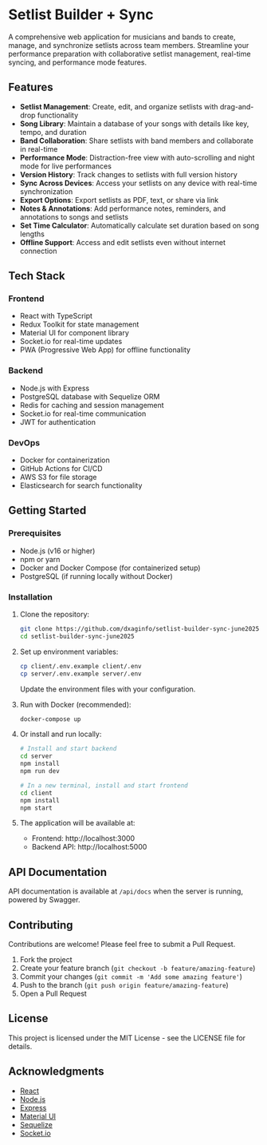 # Setlist Builder + Sync

A comprehensive web application for musicians and bands to create, manage, and synchronize setlists across team members. Streamline your performance preparation with collaborative setlist management, real-time syncing, and performance mode features.

## Features

- **Setlist Management**: Create, edit, and organize setlists with drag-and-drop functionality
- **Song Library**: Maintain a database of your songs with details like key, tempo, and duration
- **Band Collaboration**: Share setlists with band members and collaborate in real-time
- **Performance Mode**: Distraction-free view with auto-scrolling and night mode for live performances
- **Version History**: Track changes to setlists with full version history
- **Sync Across Devices**: Access your setlists on any device with real-time synchronization
- **Export Options**: Export setlists as PDF, text, or share via link
- **Notes & Annotations**: Add performance notes, reminders, and annotations to songs and setlists
- **Set Time Calculator**: Automatically calculate set duration based on song lengths
- **Offline Support**: Access and edit setlists even without internet connection

## Tech Stack

### Frontend
- React with TypeScript
- Redux Toolkit for state management
- Material UI for component library
- Socket.io for real-time updates
- PWA (Progressive Web App) for offline functionality

### Backend
- Node.js with Express
- PostgreSQL database with Sequelize ORM
- Redis for caching and session management
- Socket.io for real-time communication
- JWT for authentication

### DevOps
- Docker for containerization
- GitHub Actions for CI/CD
- AWS S3 for file storage
- Elasticsearch for search functionality

## Getting Started

### Prerequisites
- Node.js (v16 or higher)
- npm or yarn
- Docker and Docker Compose (for containerized setup)
- PostgreSQL (if running locally without Docker)

### Installation

1. Clone the repository:
   ```bash
   git clone https://github.com/dxaginfo/setlist-builder-sync-june2025.git
   cd setlist-builder-sync-june2025
   ```

2. Set up environment variables:
   ```bash
   cp client/.env.example client/.env
   cp server/.env.example server/.env
   ```
   Update the environment files with your configuration.

3. Run with Docker (recommended):
   ```bash
   docker-compose up
   ```

4. Or install and run locally:
   ```bash
   # Install and start backend
   cd server
   npm install
   npm run dev

   # In a new terminal, install and start frontend
   cd client
   npm install
   npm start
   ```

5. The application will be available at:
   - Frontend: http://localhost:3000
   - Backend API: http://localhost:5000

## API Documentation

API documentation is available at `/api/docs` when the server is running, powered by Swagger.

## Contributing

Contributions are welcome! Please feel free to submit a Pull Request.

1. Fork the project
2. Create your feature branch (`git checkout -b feature/amazing-feature`)
3. Commit your changes (`git commit -m 'Add some amazing feature'`)
4. Push to the branch (`git push origin feature/amazing-feature`)
5. Open a Pull Request

## License

This project is licensed under the MIT License - see the LICENSE file for details.

## Acknowledgments

- [React](https://reactjs.org/)
- [Node.js](https://nodejs.org/)
- [Express](https://expressjs.com/)
- [Material UI](https://mui.com/)
- [Sequelize](https://sequelize.org/)
- [Socket.io](https://socket.io/)